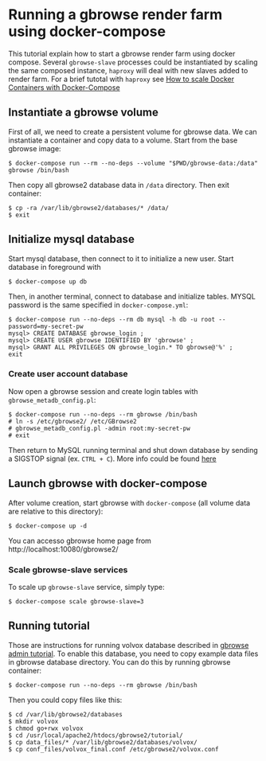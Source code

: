 
Running a gbrowse render farm using docker-compose
==================================================

This tutorial explain how to start a gbrowse render farm using docker compose.
Several `gbrowse-slave` processes could be instantiated by scaling the same
composed instance, `haproxy` will deal with new slaves added to render farm. For
a brief tutotal with `haproxy` see [How to scale Docker Containers with Docker-Compose][scale-tutorial]

[scale-tutorial]: https://www.brianchristner.io/how-to-scale-a-docker-container-with-docker-compose/

Instantiate a gbrowse volume
----------------------------

First of all, we need to create a persistent volume for gbrowse data. We can instantiate
a container and copy data to a volume. Start from the base gbrowse image:

```
$ docker-compose run --rm --no-deps --volume "$PWD/gbrowse-data:/data" gbrowse /bin/bash
```

Then copy all gbrowse2 database data in `/data` directory. Then exit container:

```
$ cp -ra /var/lib/gbrowse2/databases/* /data/
$ exit
```

Initialize mysql database
-------------------------

Start mysql database, then connect to it to initialize a new user. Start database
in foreground with

```
$ docker-compose up db
```

Then, in another terminal, connect to database and initialize tables. MYSQL password
is the same specified in `docker-compose.yml`:

```
$ docker-compose run --no-deps --rm db mysql -h db -u root --password=my-secret-pw
mysql> CREATE DATABASE gbrowse_login ;
mysql> CREATE USER gbrowse IDENTIFIED BY 'gbrowse' ;
mysql> GRANT ALL PRIVILEGES ON gbrowse_login.* TO gbrowse@'%' ;
exit
```

### Create user account database

Now open a gbrowse session and create login tables with `gbrowse_metadb_config.pl`:

```
$ docker-compose run --no-deps --rm gbrowse /bin/bash
# ln -s /etc/gbrowse2/ /etc/GBrowse2
# gbrowse_metadb_config.pl -admin root:my-secret-pw
# exit
```

Then return to MySQL running terminal and shut down database by sending a SIGSTOP
signal (ex. `CTRL + C`). More info could be found [here][gbrowse-authentication]

[gbrowse-authentication]: http://gmod.org/wiki/GBrowse_Configuration/Authentication#GBrowse_Authentication_via_its_Built-in_User_Account_Database

Launch gbrowse with docker-compose
----------------------------------

After volume creation, start gbrowse with `docker-compose` (all volume data are
relative to this directory):

```
$ docker-compose up -d
```

You can accesso gbrowse home page from http://localhost:10080/gbrowse2/

### Scale gbrowse-slave services

To scale up `gbrowse-slave` service, simply type:

```
$ docker-compose scale gbrowse-slave=3
```

Running tutorial
----------------

Those are instructions for running volvox database described in [gbrowse admin tutorial][gbrowse-admin-tutorial].
To enable this database, you need to copy example data files in gbrowse database
directory. You can do this by running gbrowse container:

```
$ docker-compose run --no-deps --rm gbrowse /bin/bash
```

Then you could copy files like this:

```
$ cd /var/lib/gbrowse2/databases
$ mkdir volvox
$ chmod go+rwx volvox
$ cd /usr/local/apache2/htdocs/gbrowse2/tutorial/
$ cp data_files/* /var/lib/gbrowse2/databases/volvox/
$ cp conf_files/volvox_final.conf /etc/gbrowse2/volvox.conf
```

[gbrowse-admin-tutorial]: http://cloud.gmod.org/gbrowse2/tutorial/tutorial.html
